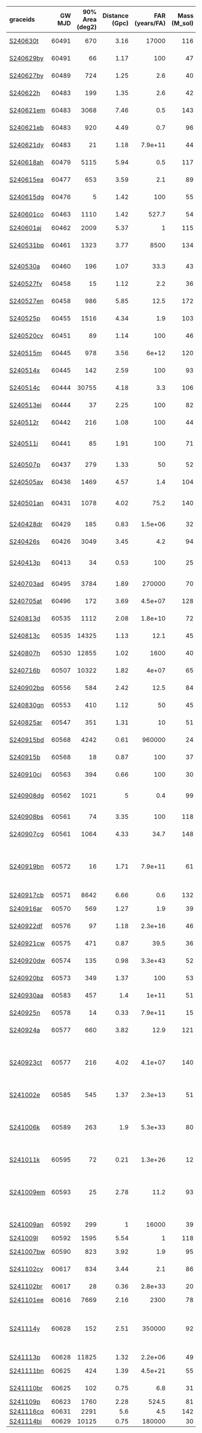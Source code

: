 | graceids                                                          |   GW MJD |   90% Area (deg2) |   Distance (Gpc) |   FAR (years/FA) |   Mass (M_sol) | trigger               | time   | probability   | start                   | cadence                                                                              |
|:------------------------------------------------------------------|---------:|------------------:|-----------------:|-----------------:|---------------:|:----------------------|:-------|:--------------|:------------------------|:-------------------------------------------------------------------------------------|
| [S240630t](https://gracedb.ligo.org/superevents/S240630t/view/)   |    60491 |               670 |             3.16 |      17000       |            116 | predates trigger      |        |               |                         |                                                                                      |
| [S240629by](https://gracedb.ligo.org/superevents/S240629by/view/) |    60491 |                66 |             1.17 |        100       |             47 | predates trigger      |        |               |                         |                                                                                      |
| [S240627by](https://gracedb.ligo.org/superevents/S240627by/view/) |    60489 |               724 |             1.25 |          2.6     |             40 | predates trigger      |        |               |                         |                                                                                      |
| [S240622h](https://gracedb.ligo.org/superevents/S240622h/view/)   |    60483 |               199 |             1.35 |          2.6     |             42 | predates trigger      |        |               |                         |                                                                                      |
| [S240621em](https://gracedb.ligo.org/superevents/S240621em/view/) |    60483 |              3068 |             7.46 |          0.5     |            143 | predates trigger      |        |               |                         |                                                                                      |
| [S240621eb](https://gracedb.ligo.org/superevents/S240621eb/view/) |    60483 |               920 |             4.49 |          0.7     |             96 | predates trigger      |        |               |                         |                                                                                      |
| [S240621dy](https://gracedb.ligo.org/superevents/S240621dy/view/) |    60483 |                21 |             1.18 |          7.9e+11 |             44 | predates trigger      |        |               |                         |                                                                                      |
| [S240618ah](https://gracedb.ligo.org/superevents/S240618ah/view/) |    60479 |              5115 |             5.94 |          0.5     |            117 | predates trigger      |        |               |                         |                                                                                      |
| [S240615ea](https://gracedb.ligo.org/superevents/S240615ea/view/) |    60477 |               653 |             3.59 |          2.1     |             89 | predates trigger      |        |               |                         |                                                                                      |
| [S240615dg](https://gracedb.ligo.org/superevents/S240615dg/view/) |    60476 |                 5 |             1.42 |        100       |             55 | predates trigger      |        |               |                         |                                                                                      |
| [S240601co](https://gracedb.ligo.org/superevents/S240601co/view/) |    60463 |              1110 |             1.42 |        527.7     |             54 | predates trigger      |        |               |                         |                                                                                      |
| [S240601aj](https://gracedb.ligo.org/superevents/S240601aj/view/) |    60462 |              2009 |             5.37 |          1       |            115 |                       |        |               |                         |                                                                                      |
| [S240531bp](https://gracedb.ligo.org/superevents/S240531bp/view/) |    60461 |              1323 |             3.77 |       8500       |            134 | non-automated trigger |        |               |                         |                                                                                      |
| [S240530a](https://gracedb.ligo.org/superevents/S240530a/view/)   |    60460 |               196 |             1.07 |         33.3     |             43 | predates trigger      |        |               |                         |                                                                                      |
| [S240527fv](https://gracedb.ligo.org/superevents/S240527fv/view/) |    60458 |                15 |             1.12 |          2.2     |             36 | predates trigger      |        |               |                         |                                                                                      |
| [S240527en](https://gracedb.ligo.org/superevents/S240527en/view/) |    60458 |               986 |             5.85 |         12.5     |            172 | predates trigger      |        |               |                         |                                                                                      |
| [S240525p](https://gracedb.ligo.org/superevents/S240525p/view/)   |    60455 |              1516 |             4.34 |          1.9     |            103 | predates trigger      |        |               |                         |                                                                                      |
| [S240520cv](https://gracedb.ligo.org/superevents/S240520cv/view/) |    60451 |                89 |             1.14 |        100       |             46 | predates trigger      |        |               |                         |                                                                                      |
| [S240515m](https://gracedb.ligo.org/superevents/S240515m/view/)   |    60445 |               978 |             3.56 |          6e+12   |            120 | predates trigger      |        |               |                         |                                                                                      |
| [S240514x](https://gracedb.ligo.org/superevents/S240514x/view/)   |    60445 |               142 |             2.59 |        100       |             93 | predates trigger      |        |               |                         |                                                                                      |
| [S240514c](https://gracedb.ligo.org/superevents/S240514c/view/)   |    60444 |             30755 |             4.18 |          3.3     |            106 | predates trigger      |        |               |                         |                                                                                      |
| [S240513ei](https://gracedb.ligo.org/superevents/S240513ei/view/) |    60444 |                37 |             2.25 |        100       |             82 | predates trigger      |        |               |                         |                                                                                      |
| [S240512r](https://gracedb.ligo.org/superevents/S240512r/view/)   |    60442 |               216 |             1.08 |        100       |             44 | predates trigger      |        |               |                         |                                                                                      |
| [S240511i](https://gracedb.ligo.org/superevents/S240511i/view/)   |    60441 |                85 |             1.91 |        100       |             71 | non-automated trigger |        |               |                         |                                                                                      |
| [S240507p](https://gracedb.ligo.org/superevents/S240507p/view/)   |    60437 |               279 |             1.33 |         50       |             52 | predates trigger      |        |               |                         |                                                                                      |
| [S240505av](https://gracedb.ligo.org/superevents/S240505av/view/) |    60436 |              1469 |             4.57 |          1.4     |            104 | predates trigger      |        |               |                         |                                                                                      |
| [S240501an](https://gracedb.ligo.org/superevents/S240501an/view/) |    60431 |              1078 |             4.02 |         75.2     |            140 | non-automated trigger |        |               |                         |                                                                                      |
| [S240428dr](https://gracedb.ligo.org/superevents/S240428dr/view/) |    60429 |               185 |             0.83 |          1.5e+06 |             32 | predates trigger      |        |               |                         |                                                                                      |
| [S240426s](https://gracedb.ligo.org/superevents/S240426s/view/)   |    60426 |              3049 |             3.45 |          4.2     |             94 | predates trigger      |        |               |                         |                                                                                      |
| [S240413p](https://gracedb.ligo.org/superevents/S240413p/view/)   |    60413 |                34 |             0.53 |        100       |             25 | non-automated trigger |        |               |                         |                                                                                      |
| [S240703ad](https://gracedb.ligo.org/superevents/S240703ad/view/) |    60495 |              3784 |             1.89 |     270000       |             70 | predates trigger      |        |               |                         |                                                                                      |
| [S240705at](https://gracedb.ligo.org/superevents/S240705at/view/) |    60496 |               172 |             3.69 |          4.5e+07 |            128 | predates trigger      |        |               |                         |                                                                                      |
| [S240813d](https://gracedb.ligo.org/superevents/S240813d/view/)   |    60535 |              1112 |             2.08 |          1.8e+10 |             72 | predates trigger      |        |               |                         |                                                                                      |
| [S240813c](https://gracedb.ligo.org/superevents/S240813c/view/)   |    60535 |             14325 |             1.13 |         12.1     |             45 | predates trigger      |        |               |                         |                                                                                      |
| [S240807h](https://gracedb.ligo.org/superevents/S240807h/view/)   |    60530 |             12855 |             1.02 |       1600       |             40 | predates trigger      |        |               |                         |                                                                                      |
| [S240716b](https://gracedb.ligo.org/superevents/S240716b/view/)   |    60507 |             10322 |             1.82 |          4e+07   |             65 | predates trigger      |        |               |                         |                                                                                      |
| [S240902bq](https://gracedb.ligo.org/superevents/S240902bq/view/) |    60556 |               584 |             2.42 |         12.5     |             84 | predates trigger      |        |               |                         |                                                                                      |
| [S240830gn](https://gracedb.ligo.org/superevents/S240830gn/view/) |    60553 |               410 |             1.12 |         50       |             45 | predates trigger      |        |               |                         |                                                                                      |
| [S240825ar](https://gracedb.ligo.org/superevents/S240825ar/view/) |    60547 |               351 |             1.31 |         10       |             51 | predates trigger      |        |               |                         |                                                                                      |
| [S240915bd](https://gracedb.ligo.org/superevents/S240915bd/view/) |    60568 |              4242 |             0.61 |     960000       |             24 | bad trigger           |        |               |                         |                                                                                      |
| [S240915b](https://gracedb.ligo.org/superevents/S240915b/view/)   |    60568 |                18 |             0.87 |        100       |             37 | not triggered         |        |               |                         |                                                                                      |
| [S240910ci](https://gracedb.ligo.org/superevents/S240910ci/view/) |    60563 |               394 |             0.66 |        100       |             30 | predates trigger      |        |               |                         |                                                                                      |
| [S240908dg](https://gracedb.ligo.org/superevents/S240908dg/view/) |    60562 |              1021 |             5    |          0.4     |             99 | non-automated trigger |        |               |                         |                                                                                      |
| [S240908bs](https://gracedb.ligo.org/superevents/S240908bs/view/) |    60561 |                74 |             3.35 |        100       |            118 | predates trigger      |        |               |                         |                                                                                      |
| [S240907cg](https://gracedb.ligo.org/superevents/S240907cg/view/) |    60561 |              1064 |             4.33 |         34.7     |            148 | predates trigger      |        |               |                         |                                                                                      |
| [S240919bn](https://gracedb.ligo.org/superevents/S240919bn/view/) |    60572 |                16 |             1.71 |          7.9e+11 |             61 | triggered             | 180.0  | 0.9           | 2024-09-19T06:21:30.794 | ['2024.09.26', '2024.10.03', '2024.10.10', '2024.10.17', '2024.10.29', '2024.11.08'] |
| [S240917cb](https://gracedb.ligo.org/superevents/S240917cb/view/) |    60571 |              8642 |             6.66 |          0.6     |            132 | no plan               |        |               |                         |                                                                                      |
| [S240916ar](https://gracedb.ligo.org/superevents/S240916ar/view/) |    60570 |               569 |             1.27 |          1.9     |             39 | no valid plan         |        |               |                         |                                                                                      |
| [S240922df](https://gracedb.ligo.org/superevents/S240922df/view/) |    60576 |                97 |             1.18 |          2.3e+16 |             46 | not triggered         |        |               |                         |                                                                                      |
| [S240921cw](https://gracedb.ligo.org/superevents/S240921cw/view/) |    60575 |               471 |             0.87 |         39.5     |             36 | no valid plan         |        |               |                         |                                                                                      |
| [S240920dw](https://gracedb.ligo.org/superevents/S240920dw/view/) |    60574 |               135 |             0.98 |          3.3e+43 |             52 | not triggered         |        |               |                         |                                                                                      |
| [S240920bz](https://gracedb.ligo.org/superevents/S240920bz/view/) |    60573 |               349 |             1.37 |        100       |             53 | bad trigger           |        |               |                         |                                                                                      |
| [S240930aa](https://gracedb.ligo.org/superevents/S240930aa/view/) |    60583 |               457 |             1.4  |          1e+11   |             51 | bad trigger           |        |               |                         |                                                                                      |
| [S240925n](https://gracedb.ligo.org/superevents/S240925n/view/)   |    60578 |                14 |             0.33 |          7.9e+11 |             15 | not triggered         |        |               |                         |                                                                                      |
| [S240924a](https://gracedb.ligo.org/superevents/S240924a/view/)   |    60577 |               660 |             3.82 |         12.9     |            121 | not triggered         |        |               |                         |                                                                                      |
| [S240923ct](https://gracedb.ligo.org/superevents/S240923ct/view/) |    60577 |               216 |             4.02 |          4.1e+07 |            140 | triggered             | 720.0  | 0.73          | 2024-09-24T02:36:34.228 | ['2024.10.01', '2024.10.08', '2024.10.15', '2024.10.22', '2024.11.03', '2024.11.13'] |
| [S241002e](https://gracedb.ligo.org/superevents/S241002e/view/)   |    60585 |               545 |             1.37 |          2.3e+13 |             51 | not triggered         |        |               |                         |                                                                                      |
| [S241006k](https://gracedb.ligo.org/superevents/S241006k/view/)   |    60589 |               263 |             1.9  |          5.3e+33 |             80 | triggered             | 1260.0 | 0.91          | 2024-10-06T02:20:20.960 | ['2024.10.13', '2024.10.20', '2024.10.27', '2024.11.03', '2024.11.15', '2024.11.25'] |
| [S241011k](https://gracedb.ligo.org/superevents/S241011k/view/)   |    60595 |                72 |             0.21 |          1.3e+26 |             12 | bad trigger           |        |               |                         |                                                                                      |
| [S241009em](https://gracedb.ligo.org/superevents/S241009em/view/) |    60593 |                25 |             2.78 |         11.2     |             93 | triggered             | 120.0  | 0.76          | 2024-10-12T09:00:53.912 | ['2024.10.19', '2024.10.26', '2024.11.02', '2024.11.09', '2024.11.21', '2024.12.01'] |
| [S241009an](https://gracedb.ligo.org/superevents/S241009an/view/) |    60592 |               299 |             1    |      16000       |             39 | not triggered         |        |               |                         |                                                                                      |
| [S241009l](https://gracedb.ligo.org/superevents/S241009l/view/)   |    60592 |              1595 |             5.54 |          1       |            118 | no plan               |        |               |                         |                                                                                      |
| [S241007bw](https://gracedb.ligo.org/superevents/S241007bw/view/) |    60590 |               823 |             3.92 |          1.9     |             95 | no valid plan         |        |               |                         |                                                                                      |
| [S241102cy](https://gracedb.ligo.org/superevents/S241102cy/view/) |    60617 |               834 |             3.44 |          2.1     |             86 | not triggered         |        |               |                         |                                                                                      |
| [S241102br](https://gracedb.ligo.org/superevents/S241102br/view/) |    60617 |                28 |             0.36 |          2.8e+33 |             20 | not triggered         |        |               |                         |                                                                                      |
| [S241101ee](https://gracedb.ligo.org/superevents/S241101ee/view/) |    60616 |              7669 |             2.16 |       2300       |             78 | no plan               |        |               |                         |                                                                                      |
| [S241114y](https://gracedb.ligo.org/superevents/S241114y/view/)   |    60628 |               152 |             2.51 |     350000       |             92 | triggered             | 1140.0 | 0.86          | 2024-11-15T01:42:44.719 | ['2024.11.22', '2024.11.29', '2024.12.06', '2024.12.13', '2024.12.25', '2025.01.04'] |
| [S241113p](https://gracedb.ligo.org/superevents/S241113p/view/)   |    60628 |             11825 |             1.32 |          2.2e+06 |             49 | no plan               |        |               |                         |                                                                                      |
| [S241111bn](https://gracedb.ligo.org/superevents/S241111bn/view/) |    60625 |               424 |             1.39 |          4.5e+21 |             55 | not triggered         |        |               |                         |                                                                                      |
| [S241110br](https://gracedb.ligo.org/superevents/S241110br/view/) |    60625 |               102 |             0.75 |          6.8     |             31 | no valid plan         |        |               |                         |                                                                                      |
| [S241109p](https://gracedb.ligo.org/superevents/S241109p/view/)   |    60623 |              1760 |             2.28 |        524.5     |             81 | no plan               |        |               |                         |                                                                                      |
| [S241116cq](https://gracedb.ligo.org/superevents/S241116cq/view/) |    60631 |              2291 |             5.6  |          4.5     |            142 | no plan               |        |               |                         |                                                                                      |
| [S241114bi](https://gracedb.ligo.org/superevents/S241114bi/view/) |    60629 |             10125 |             0.75 |     180000       |             30 | no plan               |        |               |                         |                                                                                      |
